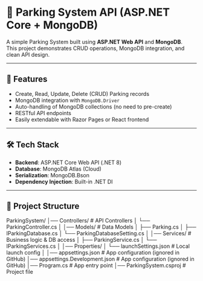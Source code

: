 # 🚗 Parking System API (ASP.NET Core + MongoDB)

A simple Parking System built using **ASP.NET Web API** and **MongoDB**.  
This project demonstrates CRUD operations, MongoDB integration, and clean API design.

---

## 📌 Features
- Create, Read, Update, Delete (CRUD) Parking records  
- MongoDB integration with `MongoDB.Driver`  
- Auto-handling of MongoDB collections (no need to pre-create)  
- RESTful API endpoints  
- Easily extendable with Razor Pages or React frontend  

---

## 🛠️ Tech Stack
- **Backend**: ASP.NET Core Web API (.NET 8)  
- **Database**: MongoDB Atlas (Cloud)   
- **Serialization**: MongoDB.Bson  
- **Dependency Injection**: Built-in .NET DI  

---


## 📂 Project Structure

ParkingSystem/
│── Controllers/                 # API Controllers
│   └── ParkingController.cs
│
│── Models/                      # Data Models
│   ├── Parking.cs
│   ├── IParkingDatabase.cs
│   └── ParkingDatabaseSetting.cs
│
│── Services/                    # Business logic & DB access
│   ├── ParkingService.cs
│   └── IParkingServices.cs
│
│── Properties/
│   └── launchSettings.json       # Local launch config
│
│── appsettings.json              # App configuration (ignored in GitHub)
│── appsettings.Development.json  # App configuration (ignored in GitHub)
│── Program.cs                    # App entry point
│── ParkingSystem.csproj          # Project file

